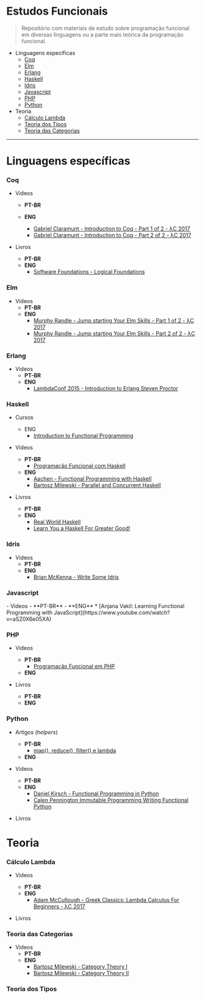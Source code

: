 # Estudos Funcionais
> Repositório com materiais de estudo sobre programação funcional em diversas linguagens ou a parte mais teórica da programação funcional.

* Linguagens específicas
    * [Coq](#coq)
    * [Elm](#elm)
    * [Erlang](#erlang)
    * [Haskell](#haskell)
    * [Idris](#idris)
    * [Javascript](#javascript)
    * [PHP](#php)
    * [Python](#python)
* Teoria
    - [Cálculo Lambda](#lambda)
    - [Teoria dos Tipos](#type-theory)
    - [Teoria das Categorias](#category-theory)

--------

# Linguagens específicas

<h3 id="coq">Coq</h3>

- Videos
  - **PT-BR**

  - **ENG**
      * [Gabriel Claramunt - Introduction to Coq - Part 1 of 2 - λC 2017](https://www.youtube.com/watch?v=L9XXh4gRi1M)
      * [Gabriel Claramunt - Introduction to Coq - Part 2 of 2 - λC 2017](https://www.youtube.com/watch?v=gvA6DfBZ1yI)

- Livros
  - **PT-BR**
  - **ENG**
      * [Software Foundations - Logical Foundations](https://softwarefoundations.cis.upenn.edu/lf-current/toc.html)

<h3 id="elm">Elm</h3>

- Videos
  - **PT-BR**
  - **ENG**
      * [Murphy Randle - Jump starting Your Elm Skills - Part 1 of 2 - λC 2017](https://www.youtube.com/watch?v=hzXA5ytGYWI)
      * [Murphy Randle - Jump starting Your Elm Skills - Part 2 of 2 - λC 2017](https://www.youtube.com/watch?v=5KpznaReVfQ)

<h3 id="erlang">Erlang</h3>

- Videos
  - **PT-BR**
  - **ENG**
      * [LambdaConf 2015 - Introduction to Erlang Steven Proctor](https://www.youtube.com/watch?v=0YpCBRJJtPg)


<h3 id="haskell">Haskell</h3>

- Cursos
  - ENG
      * [Introduction to Functional Programming](https://www.edx.org/course/introduction-functional-programming-delftx-fp101x-0)

- Videos
  - **PT-BR**
      * [Programação Funcional com Haskell](https://www.youtube.com/playlist?list=PLYlU1pEvulHqVQ5ocB_SptHB4yIJ0WyfZ)
  - **ENG**
      * [Aachen - Functional Programming with Haskell](https://www.youtube.com/playlist?list=PL2cqwPeM9PtNrjBUFVFB-CSrqeyvtbl2R)
      * [Bartosz Milewski - Parallel and Concurrent Haskell](https://www.youtube.com/playlist?list=PLbgaMIhjbmEm_51-HWv9BQUXcmHYtl4sw)

- Livros
  - **PT-BR**
  - **ENG**
      * [Real World Haskell](http://book.realworldhaskell.org/read/)
      * [Learn You a Haskell For Greater Good!](http://learnyouahaskell.com/chapters)

<h3 id="idris">Idris</h3>

- Videos
  - **PT-BR**
  - **ENG**
      * [Brian McKenna - Write Some Idris](https://www.youtube.com/watch?v=XUMkVPU4XCI)


<h3 id="javascript"> Javascript </h3>
- Videos
  - **PT-BR**
  - **ENG**
      * [Anjana Vakil: Learning Functional Programming with JavaScript](https://www.youtube.com/watch?v=aSZ0X6e05XA)

<h3 id="php">PHP</h3>

- Videos
  - **PT-BR**
      * [Programação Funcional em PHP](https://www.youtube.com/watch?v=cts_NStWJ5Q)
  - **ENG**

- Livros
  - **PT-BR**
  - **ENG**


<h3 id="python">Python</h3>

- Artigos (*helpers*)
  - **PT-BR**
      * [map(), reduce(), filter() e lambda](https://pythonhelp.wordpress.com/2012/05/13/map-reduce-filter-e-lambda/)
  - **ENG**
      
- Videos
  - **PT-BR**
  - **ENG**
      * [Daniel Kirsch - Functional Programming in Python](https://www.youtube.com/watch?v=r2eZ7lhqzNE)
      * [Calen Pennington Immutable Programming Writing Functional Python](https://www.youtube.com/watch?v=_OLEVvjrIj8)

- Livros

# Teoria

<h3 id="lambda">Cálculo Lambda</h3>

- Videos
  - **PT-BR**
  - **ENG**
      * [Adam McCullough - Greek Classics: Lambda Calculus For Beginners - λC 2017](https://www.youtube.com/watch?v=-DPlj75YJR4)

- Livros

<h3 id="category-theory">Teoria das Categorias</h3>

- Videos
  - **PT-BR**
  - **ENG**
      * [Bartosz Milewski - Category Theory I](https://www.youtube.com/playlist?list=PLbgaMIhjbmEnaH_LTkxLI7FMa2HsnawM_)
      * [Bartosz Milewski - Category Theory II](https://www.youtube.com/playlist?list=PLbgaMIhjbmElia1eCEZNvsVscFef9m0dm)

<h3 id="type-theory">Teoria dos Tipos</h3>

